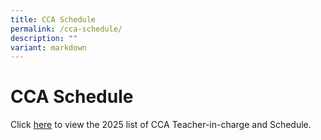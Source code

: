 ```yaml
---
title: CCA Schedule
permalink: /cca-schedule/
description: ""
variant: markdown
---
```

# **CCA Schedule**

Click [here](/files/2025_CCA_Deployment___Schedule_Semester_2.pdf) to view the 2025 list of CCA Teacher-in-charge and Schedule.